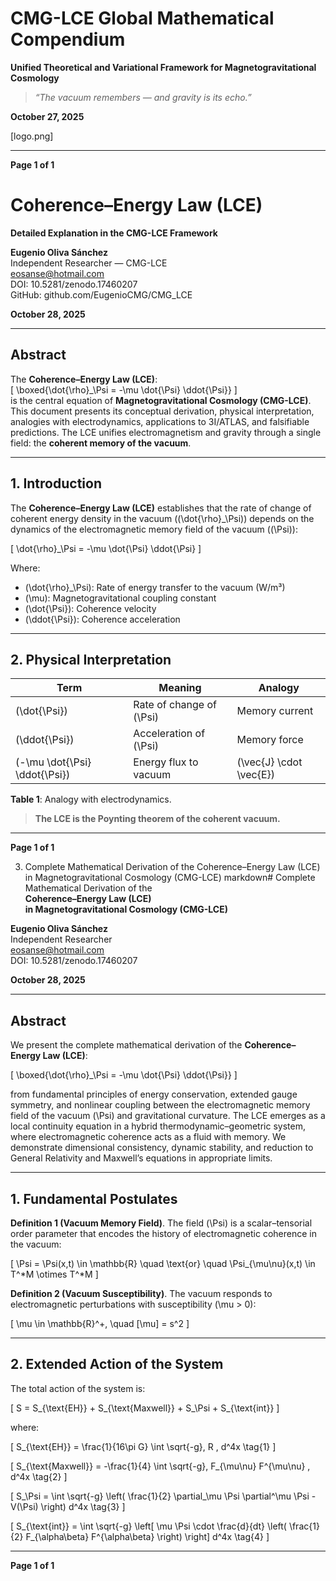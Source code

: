 # CMG-LCE Global Mathematical Compendium  
**Unified Theoretical and Variational Framework for Magnetogravitational Cosmology**

> *“The vacuum remembers — and gravity is its echo.”*

**October 27, 2025**

[logo.png]

---

**Page 1 of 1**
# Coherence–Energy Law (LCE)  
**Detailed Explanation in the CMG-LCE Framework**

**Eugenio Oliva Sánchez**  
Independent Researcher — CMG-LCE  
eosanse@hotmail.com  
DOI: 10.5281/zenodo.17460207  
GitHub: github.com/EugenioCMG/CMG_LCE  

**October 28, 2025**

---

## Abstract

The **Coherence–Energy Law (LCE)**:  
\[
\boxed{\dot{\rho}_\Psi = -\mu \dot{\Psi} \ddot{\Psi}}
\]  
is the central equation of **Magnetogravitational Cosmology (CMG-LCE)**. This document presents its conceptual derivation, physical interpretation, analogies with electrodynamics, applications to 3I/ATLAS, and falsifiable predictions. The LCE unifies electromagnetism and gravity through a single field: the **coherent memory of the vacuum**.

---

## 1. Introduction

The **Coherence–Energy Law (LCE)** establishes that the rate of change of coherent energy density in the vacuum (\(\dot{\rho}_\Psi\)) depends on the dynamics of the electromagnetic memory field of the vacuum (\(\Psi\)):

\[
\dot{\rho}_\Psi = -\mu \dot{\Psi} \ddot{\Psi}
\]

Where:  
- \(\dot{\rho}_\Psi\): Rate of energy transfer to the vacuum (W/m³)  
- \(\mu\): Magnetogravitational coupling constant  
- \(\dot{\Psi}\): Coherence velocity  
- \(\ddot{\Psi}\): Coherence acceleration  

---

## 2. Physical Interpretation

| Term | Meaning | Analogy |
|------|--------|--------|
| \(\dot{\Psi}\) | Rate of change of \(\Psi\) | Memory current |
| \(\ddot{\Psi}\) | Acceleration of \(\Psi\) | Memory force |
| \(-\mu \dot{\Psi} \ddot{\Psi}\) | Energy flux to vacuum | \(\vec{J} \cdot \vec{E}\) |

**Table 1**: Analogy with electrodynamics.

> **The LCE is the Poynting theorem of the coherent vacuum.**

---

**Page 1 of 1**

3. Complete Mathematical Derivation of the Coherence–Energy Law (LCE) in Magnetogravitational Cosmology (CMG-LCE)
markdown# Complete Mathematical Derivation of the  
**Coherence–Energy Law (LCE)**  
**in Magnetogravitational Cosmology (CMG-LCE)**

**Eugenio Oliva Sánchez**  
Independent Researcher  
eosanse@hotmail.com  
DOI: 10.5281/zenodo.17460207  

**October 28, 2025**

---

## Abstract

We present the complete mathematical derivation of the **Coherence–Energy Law (LCE)**:

\[
\boxed{\dot{\rho}_\Psi = -\mu \dot{\Psi} \ddot{\Psi}}
\]

from fundamental principles of energy conservation, extended gauge symmetry, and nonlinear coupling between the electromagnetic memory field of the vacuum \(\Psi\) and gravitational curvature. The LCE emerges as a local continuity equation in a hybrid thermodynamic–geometric system, where electromagnetic coherence acts as a fluid with memory. We demonstrate dimensional consistency, dynamic stability, and reduction to General Relativity and Maxwell’s equations in appropriate limits.

---

## 1. Fundamental Postulates

**Definition 1 (Vacuum Memory Field)**. The field \(\Psi\) is a scalar–tensorial order parameter that encodes the history of electromagnetic coherence in the vacuum:

\[
\Psi = \Psi(x,t) \in \mathbb{R} \quad \text{or} \quad \Psi_{\mu\nu}(x,t) \in T^*M \otimes T^*M
\]

**Definition 2 (Vacuum Susceptibility)**. The vacuum responds to electromagnetic perturbations with susceptibility \(\mu > 0\):

\[
\mu \in \mathbb{R}^+, \quad [\mu] = s^2
\]

---

## 2. Extended Action of the System

The total action of the system is:

\[
S = S_{\text{EH}} + S_{\text{Maxwell}} + S_\Psi + S_{\text{int}}
\]

where:

\[
S_{\text{EH}} = \frac{1}{16\pi G} \int \sqrt{-g}\, R \, d^4x \tag{1}
\]

\[
S_{\text{Maxwell}} = -\frac{1}{4} \int \sqrt{-g}\, F_{\mu\nu} F^{\mu\nu} \, d^4x \tag{2}
\]

\[
S_\Psi = \int \sqrt{-g} \left( \frac{1}{2} \partial_\mu \Psi \partial^\mu \Psi - V(\Psi) \right) d^4x \tag{3}
\]

\[
S_{\text{int}} = \int \sqrt{-g} \left[ \mu \Psi \cdot \frac{d}{dt} \left( \frac{1}{2} F_{\alpha\beta} F^{\alpha\beta} \right) \right] d^4x \tag{4}
\]

---

**Page 1 of 1**
